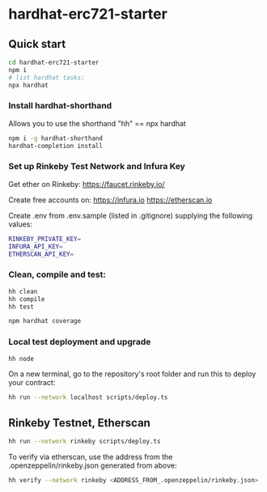 # hardhat-erc721-starter

## Quick start

```sh
cd hardhat-erc721-starter
npm i
# list hardhat tasks:
npx hardhat
```
### Install hardhat-shorthand
Allows you to use the shorthand "hh" == npx hardhat
```sh
npm i -g hardhat-shorthand
hardhat-completion install
```

### Set up Rinkeby Test Network and Infura Key
Get ether on Rinkeby:
https://faucet.rinkeby.io/

Create free accounts on:
https://infura.io
https://etherscan.io

Create .env from .env.sample (listed in .gitignore) supplying the following values:
```sh
RINKEBY_PRIVATE_KEY=
INFURA_API_KEY=
ETHERSCAN_API_KEY=
```

### Clean, compile and test:
```sh
hh clean
hh compile
hh test

npm hardhat coverage
```

### Local test deployment and upgrade

```sh
hh node
```
On a new terminal, go to the repository's root folder and run this to
deploy your contract:

```sh
hh run --network localhost scripts/deploy.ts
```

## Rinkeby Testnet, Etherscan
```sh
hh run --network rinkeby scripts/deploy.ts
```
To verify via etherscan, use the address from the .openzeppelin/rinkeby.json generated from above:
```sh
hh verify --network rinkeby <ADDRESS_FROM_.openzeppelin/rinkeby.json>
```
